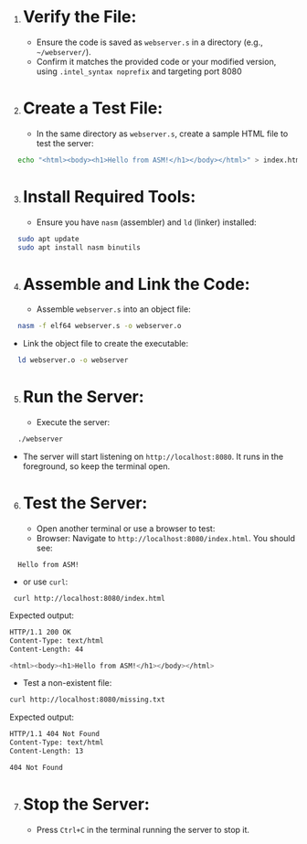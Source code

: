 1. # Verify the File:
   - Ensure the code is saved as `webserver.s` in a directory (e.g., `~/webserver/`).
   - Confirm it matches the provided code or your modified version, using `.intel_syntax noprefix` and targeting port 8080
2. # Create a Test File:
   - In the same directory as `webserver.s`, create a sample HTML file to test the server:
 ```bash
   echo "<html><body><h1>Hello from ASM!</h1></body></html>" > index.html
  ```
3. # Install Required Tools:
   - Ensure you have `nasm` (assembler) and `ld` (linker) installed:
 ```bash
   sudo apt update
   sudo apt install nasm binutils
 ```
4. # Assemble and Link the Code:
   - Assemble `webserver.s` into an object file:
 ```bash
   nasm -f elf64 webserver.s -o webserver.o
 ```
   - Link the object file to create the executable:
 ```bash
   ld webserver.o -o webserver
 ```
5. # Run the Server:
   - Execute the server:
 ```bash
   ./webserver
 ```
   - The server will start listening on `http://localhost:8080`. It runs in the foreground, so keep the terminal open.
6. # Test the Server:
   - Open another terminal or use a browser to test:
    - Browser: Navigate to `http://localhost:8080/index.html`. You should see:
```text
  Hello from ASM!
```
  - or use `curl`:
```text
 curl http://localhost:8080/index.html
```
Expected output:
```bash
HTTP/1.1 200 OK
Content-Type: text/html
Content-Length: 44

<html><body><h1>Hello from ASM!</h1></body></html>
```
- Test a non-existent file:
```bash
curl http://localhost:8080/missing.txt
```
Expected output:
```bash
HTTP/1.1 404 Not Found
Content-Type: text/html
Content-Length: 13

404 Not Found
```
7. # Stop the Server:
   - Press `Ctrl+C` in the terminal running the server to stop it.


